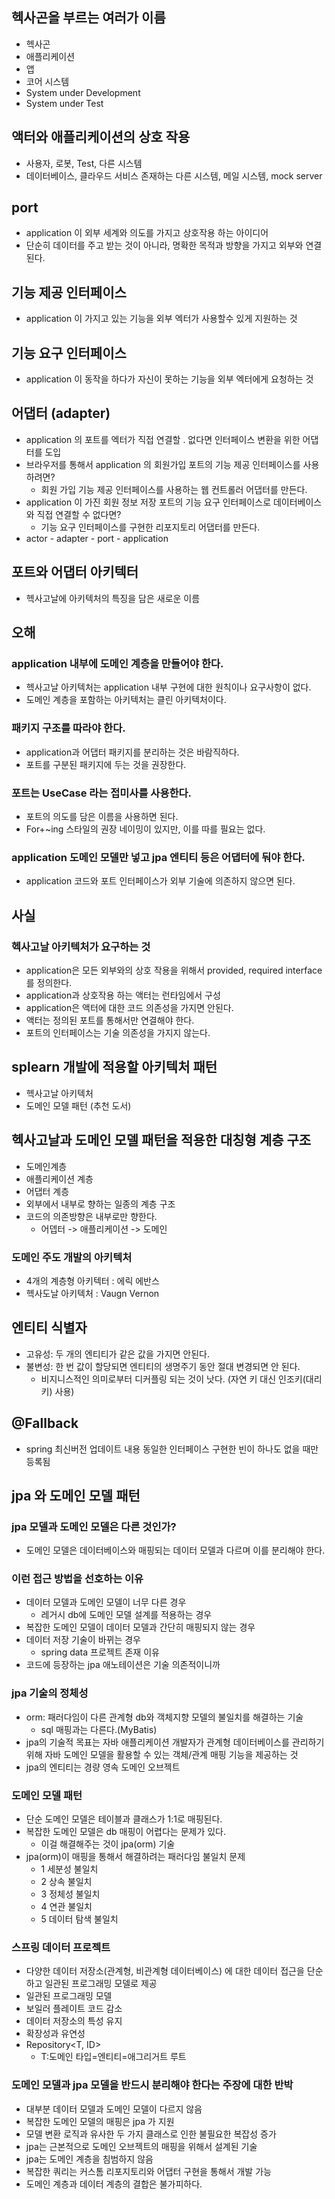 
## 헥사곤을 부르는 여러가 이름 
- 헥사곤
- 애플리케이션
- 앱
- 코어 시스템 
- System under Development
- System under Test

## 액터와 애플리케이션의 상호 작용
- 사용자, 로봇, Test, 다른 시스템 
- 데이터베이스, 클라우드 서비스 존재하는 다른 시스템, 메일 시스템, mock server


## port
- application 이 외부 세계와 의도를 가지고 상호작용 하는 아이디어
- 단순히 데이터를 주고 받는 것이 아니라, 명확한 목적과 방향을 가지고 외부와 연결된다. 
  

## 기능 제공 인터페이스 
- application 이 가지고 있는 기능을 외부 엑터가 사용할수 있게 지원하는 것

## 기능 요구 인터페이스 
- application 이 동작을 하다가 자신이 못하는 기능을 외부 엑터에게 요청하는 것

## 어댑터 (adapter)
- application 의 포트를 엑터가 직접 연결할 . 없다면 인터페이스 변환을 위한 어댑터를 도입
- 브라우저를 통해서 application 의 회원가입 포트의 기능 제공 인터페이스를 사용하려면? 
  - 회원 가입 기능 제공 인터페이스를 사용하는 웹 컨트롤러 어댑터를 만든다. 
- application 이 가진 회원 정보 저장 포트의 기능 요구 인터페이스로 데이터베이스와 직접 연결할 수 없다면?
  - 기능 요구 인터페이스를 구현한 리포지토리 어댑터를 만든다.
- actor - adapter - port - application

## 포트와 어댑터 아키텍터 
- 헥사고날에 아키텍처의 특징을 담은 새로운 이름 

## 오해
### application 내부에 도메인 계층을 만들어야 한다. 
- 헥사고날 아키텍처는 application 내부 구현에 대한 원칙이나 요구사항이 없다.
- 도메인 계층을 포함하는 아키텍처는 클린 아키텍처이다.

### 패키지 구조를 따라야 한다. 
- application과 어댑터 패키지를 분리하는 것은 바람직하다. 
- 포트를 구분된 패키지에 두는 것을 권장한다. 

### 포트는 UseCase 라는 접미사를 사용한다. 
- 포트의 의도를 담은 이름을 사용하면 된다. 
- For+~ing 스타일의 권장 네이밍이 있지만, 이를 따를 필요는 없다.

### application 도메인 모델만 넣고 jpa 엔티티 등은 어댑터에 둬야 한다. 
- application 코드와 포트 인터페이스가 외부 기술에 의존하지 않으면 된다. 

## 사실
### 헥사고날 아키텍처가 요구하는 것
- application은 모든 외부와의 상호 작용을 위해서 provided, required interface 를 정의한다. 
- application과 상호작용 하는 액터는 런타임에서 구성
- application은 액터에 대한 코드 의존성을 가지면 안된다. 
- 액터는 정의된 포트를 통해서만 연결해야 한다. 
- 포트의 인터페이스는 기술 의존성을 가지지 않는다.

## splearn 개발에 적용할 아키텍처 패턴 
- 헥사고날 아키텍처 
- 도메인 모델 패턴 (추천 도서)

## 헥사고날과 도메인 모델 패턴을 적용한 대칭형 계층 구조 
- 도메인계층
- 애플리케이션 계층
- 어댑터 계층
- 외부에서 내부로 향하는 일종의 계층 구조
- 코드의 의존방향은 내부로만 향한다. 
  - 어뎁터 -> 애플리케이션 -> 도메인

### 도메인 주도 개발의 아키텍처 
- 4개의 계층형 아키텍터 : 에릭 에반스 
- 헥사도날 아키텍처 : Vaugn Vernon

## 엔티티 식별자
- 고유성: 두 개의 엔티티가 같은 값을 가지면 안된다.
- 불변성: 한 번 값이 할당되면 엔티티의 생명주기 동안 절대 변경되면 안 된다.
  - 비지니스적인 의미로부터 디커플링 되는 것이 낫다. (자연 키 대신 인조키(대리 키) 사용)

## @Fallback
- spring 최신버전 업데이트 내용 동일한 인터페이스 구현한 빈이 하나도 없을 때만 등록됨

## jpa 와 도메인 모델 패턴

### jpa 모델과 도메인 모델은 다른 것인가?
- 도메인 모델은 데이터베이스와 매핑되는 데이터 모델과 다르며 이를 분리해야 한다. 

### 이런 접근 방법을 선호하는 이유
- 데이터 모델과 도메인 모델이 너무 다른 경우 
  - 레거시 db에 도메인 모델 설계를 적용하는 경우 
- 복잡한 도메인 모델이 데이터 모델과 간단히 매핑되지 않는 경우 
- 데이터 저장 기술이 바뀌는 경우
  - spring data 프로젝트 존재 이유
- 코드에 등장하는 jpa 애노테이션은 기술 의존적이니까

### jpa 기술의 정체성
- orm: 패러다임이 다른 관계형 db와 객체지향 모델의 불일치를 해결하는 기술
  - sql 매핑과는 다른다.(MyBatis)
- jpa의 기술적 목표는 자바 애플리케이션 개발자가 관계형 데이터베이스를 관리하기 위해 자바 도메인 모델을 활용할 
  수 있는 객체/관계 매핑 기능을 제공하는 것 
- jpa의 엔티티는 경량 영속 도메인 오브젝트

### 도메인 모델 패턴
- 단순 도메인 모델은 테이블과 클래스가 1:1로 매핑된다. 
- 복잡한 도메인 모델은 db 매핑이 어렵다는 문제가 있다.
  - 이걸 해결해주는 것이 jpa(orm) 기술
- jpa(orm)이 매핑을 통해서 해결하려는 패러다임 불일치 문제
  - 1 세분성 불일치 
  - 2 상속 불일치
  - 3 정체성 불일치
  - 4 연관 불일치
  - 5 데이터 탐색 불일치

### 스프링 데이터 프로젝트 
- 다양한 데이터 저장소(관계형, 비관계형 데이터베이스) 에 대한 데이터 접근을 단순하고 일관된 프로그래밍 모델로 제공
- 일관된 프로그래밍 모델
- 보일러 플레이트 코드 감소
- 데이터 저장소의 특성 유지
- 확장성과 유연성 
- Repository<T, ID>
  - T:도메인 타입=엔티티=애그리거트 루트

### 도메인 모델과 jpa 모델을 반드시 분리해야 한다는 주장에 대한 반박
- 대부분 데이터 모델과 도메인 모델이 다르지 않음
- 복잡한 도메인 모델의 매핑은 jpa 가 지원
- 모델 변환 로직과 유사한 두 가지 클래스로 인한 불필요한 복잡성 증가
- jpa는 근본적으로 도메인 오브젝트의 매핑을 위해서 설계된 기술
- jpa는 도메인 계층을 침범하지 않음
- 복잡한 쿼리는 커스톰 리포지토리와 어댑터 구현을 통해서 개발 가능 
- 도메인 계층과 데이터 계층의 결합은 불가피하다.